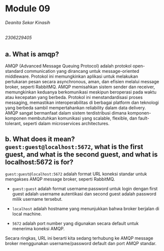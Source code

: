 # Module 09
###### Deanita Sekar Kinasih
###### 2306229405

## a. What is amqp?

AMQP (Advanced Message Queuing Protocol) adalah protokol open-standard communication yang dirancang untuk message-oriented middleware. Protokol ini memungkinkan aplikasi untuk melakukan pertukaran pesan secara asynchronous, aman, dan efisien melalui message broker, seperti RabbitMQ. AMQP memisahkan sistem sender dan receiver, memungkinkan keduanya berkomunikasi meskipun beroperasi pada waktu atau kecepatan yang berbeda. Protokol ini menstandardisasi proses messaging, memastikan interoperabilitas di berbagai platform dan teknologi yang berbeda sambil mempertahankan reliability dalam data delivery. AMQP sangat bermanfaat dalam sistem terdistribusi dimana komponen-komponen membutuhkan komunikasi yang scalable, flexible, dan fault-tolerant, seperti dalam microservices architectures. 

## b. What does it mean? `guest:guest@localhost:5672`, what is the first guest, and what is the second guest, and what is localhost:5672 is for?

`guest:guest@localhost:5672` adalah format URL koneksi standar untuk mengakses AMQP message broker, seperti RabbitMQ.

- `guest:guest` adalah format username:password untuk login dengan first guest adalah username autentikasi dan second guest adalah password milik username tersebut.

- `localhost` adalah hostname yang menunjukkan bahwa broker berjalan di local machine.

- `5672` adalah port number yang digunakan secara default untuk menerima koneksi AMQP.

Secara ringkas, URL ini berarti kita sedang terhubung ke AMQP message broker menggunakan username/password default dan port AMQP standar. 